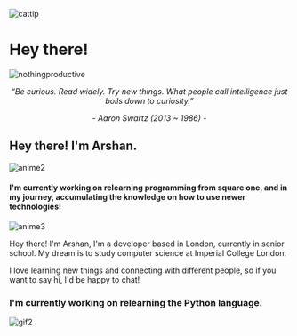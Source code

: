 ![cattip](https://github.com/iknowsomestuffabouttech/iknowsomestuffabouttech/assets/139916756/c60c1621-fb60-4bb0-ac53-6d489c320203)


# Hey there! 

![nothingproductive](https://github.com/iknowsomestuffabouttech/iknowsomestuffabouttech/assets/139916756/381ecbf4-4e42-4689-a988-cab42d1e7327)


<p align="center"><i>“Be curious. Read widely. Try new things. What people call intelligence just boils down to curiosity.”</i></p>
<p align="center"><i>- Aaron Swartz (2013 ~ 1986) -</i></p>


## Hey there! I'm Arshan. 

![anime2](https://github.com/iknowsomestuffabouttech/iknowsomestuffabouttech/assets/139916756/9318c723-6872-4a79-9e15-415a97e7a985)

#### I'm currently working on relearning programming from square one, and in my journey, accumulating the knowledge on how to use newer technologies!

![anime3](https://github.com/iknowsomestuffabouttech/iknowsomestuffabouttech/assets/139916756/e792b268-f60c-4520-ad08-0544050b71b0)

Hey there! I'm Arshan, I'm a developer based in London, currently in senior school.
My dream is to study computer science at Imperial College London.

I love learning new things and connecting with different people, so if you want to say hi, I'd be happy to chat!

### I'm currently working on relearning the Python language.

![gif2](https://github.com/iknowsomestuffabouttech/iknowsomestuffabouttech/assets/139916756/7845b6cc-edce-42a4-b380-6ad8fbb340d0)
